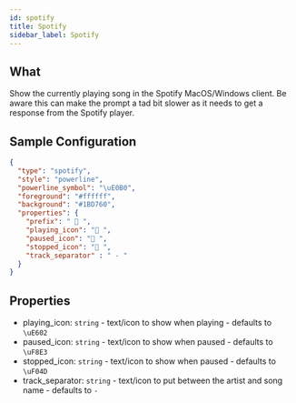 ```yaml
---
id: spotify
title: Spotify
sidebar_label: Spotify
---
```


## What

Show the currently playing song in the Spotify MacOS/Windows client.
Be aware this can make the prompt a tad bit slower as it needs to get a response from the Spotify player.

## Sample Configuration

```json
{
  "type": "spotify",
  "style": "powerline",
  "powerline_symbol": "\uE0B0",
  "foreground": "#ffffff",
  "background": "#1BD760",
  "properties": {
    "prefix": "  ",
    "playing_icon": " ",
    "paused_icon": " ",
    "stopped_icon": " ",
    "track_separator" : " - "
  }
}
```

## Properties

- playing_icon: `string` - text/icon to show when playing - defaults to `\uE602 `
- paused_icon: `string` - text/icon to show when paused - defaults to `\uF8E3 `
- stopped_icon: `string` - text/icon to show when paused - defaults to `\uF04D  `
- track_separator: `string` - text/icon to put between the artist and song name - defaults to ` - `
